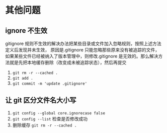# 其他问题

## ignore 不生效

gitignore 规则不生效的解决办法把某些目录或文件加入忽略规则，按照上述方法定义后发现并未生效， 原因是.gitignore 只能忽略那些原来没有被追踪的文件，如果某些文件已经被纳入了版本管理中，则修改.gitignore 是无效的。那么解决方法就是先把本地缓存删除（改变成未被追踪状态），然后再提交

1.  `git rm -r --cached .`
2.  `git add .`
3.  `git commit -m 'update .gitignore'`

## 让 git 区分文件名大小写

1.  `git config --global core.ignorecase false`
2.  `git config --list` 检查是否修改成功
3.  删除缓存 `git rm -r --cached .`
